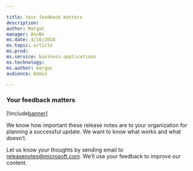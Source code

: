 ```yaml
---

title: Your feedback matters
description: 
author: MargoC
manager: AnnBe
ms.date: 4/16/2018
ms.topic: article
ms.prod: 
ms.service: business-applications
ms.technology: 
ms.author: margoc
audience: Admin

---
```

### Your feedback matters

[!include[banner](../includes/banner.md)]




We know how important these release notes are to your organization for planning
a successful update. We want to know what works and what doesn’t.

Let us know your thoughts by sending email to
[releasenotes\@microsoft.com](mailto:releasenotes@microsoft.com?subject=What%20would%20you%20like%20to%20let%20us%20know%20about%20the%20Release%20Notes?).
We’ll use your feedback to improve our content.




